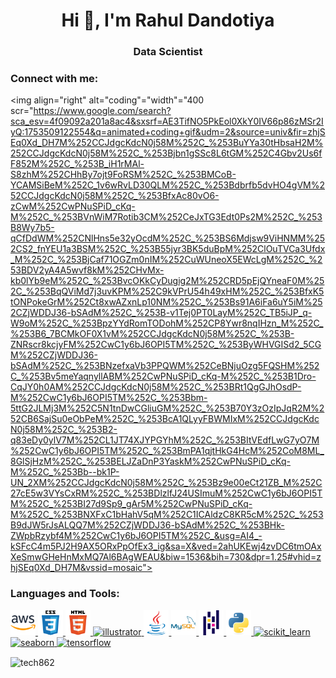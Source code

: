 <h1 align="center">Hi 👋, I'm Rahul Dandotiya</h1>
<h3 align="center">Data Scientist</h3>

<h3 align="left">Connect with me:</h3>

<img align="right" alt="coding"="width"="400 scr="https://www.google.com/search?sca_esv=4f09092a201a8ac4&sxsrf=AE3TifNO5PkEol0XkY0IV66p86zMSr2IyQ:1753509122554&q=animated+coding+gif&udm=2&source=univ&fir=zhjSEq0Xd_DH7M%252CCJdgcKdcN0j58M%252C_%253BuYYa30tHbsaH2M%252CCJdgcKdcN0j58M%252C_%253Bjbn1gSSc8L6tGM%252C4Gbv2Us6fF852M%252C_%253B_iH1rMAl-S8zhM%252CHhBy7ojt9FoRSM%252C_%253BMCoB-YCAMSiBeM%252C_1v6wRvLD30QLM%252C_%253Bdbrfb5dvHO4gVM%252CCJdgcKdcN0j58M%252C_%253BfxAc80vO6-zCwM%252CwPNuSPiD_cKq-M%252C_%253BVnWiM7Rotib3CM%252CeJxTG3Edt0Ps2M%252C_%253B8Wy7b5-qCfDdWM%252CNlHns5e32yOcdM%252C_%253BS6Mdjsw9ViHNMM%252CS2_fnYEU1a3BSM%252C_%253B55jyr3BK5duBpM%252ClOuTVCa3Ufdx_M%252C_%253BjCaf71OGZm0nIM%252CuWUneoX5EWcLgM%252C_%253BDV2yA4A5wvf8kM%252CHvMx-kb0lYb9eM%252C_%253BvcOKkCyDugig2M%252CRD5pEjQYneaF0M%252C_%253BqQViMd7j3uvKPM%252C9kVPrU54h49xHM%252C_%253BfxK5tONPokeGrM%252Ct8xwAZxnLp10NM%252C_%253Bs91A6iFa6uY5iM%252CZjWDDJ36-bSAdM%252C_%253B-v1Tej0PT0LayM%252C_TB5iJP_q-W9oM%252C_%253BpzYYdRomTODohM%252CP8Ywr8nqIHzn_M%252C_%253B6_7BCMkOF0X1vM%252CCJdgcKdcN0j58M%252C_%253B-ZNRscr8kcjyFM%252CwC1y6bJ6OPI5TM%252C_%253ByWHVGISd2_5CGM%252CZjWDDJ36-bSAdM%252C_%253BNzefxaVb3PPQWM%252CeBNjuOzg5FQSHM%252C_%253Bv5meYaqnyllABM%252CwPNuSPiD_cKq-M%252C_%253B1Dro-CqJY0h0AM%252CCJdgcKdcN0j58M%252C_%253BRt1QgGJhOsdP-M%252CwC1y6bJ6OPI5TM%252C_%253Bbm-5ttG2JLMj3M%252C5N1tnDwCGliuGM%252C_%253B70Y3zOzIpJqR2M%252CB6SajSu0eObPeM%252C_%253BcA1QLyyFBWMIxM%252CCJdgcKdcN0j58M%252C_%253B2-q83eDy0ylV7M%252CL1JT74XJYPGYhM%252C_%253BItVEdfLwG7yO7M%252CwC1y6bJ6OPI5TM%252C_%253BmPA1qjtHkG4HcM%252CoM8ML_8GlSjHzM%252C_%253BELJZaDnP3YaskM%252CwPNuSPiD_cKq-M%252C_%253Bb--bk1P-UN_2XM%252CCJdgcKdcN0j58M%252C_%253Bz9e00eCt21ZB_M%252C27cE5w3VYsCxRM%252C_%253BDlzlfJ24USImuM%252CwC1y6bJ6OPI5TM%252C_%253BI27d9Sp9_gAr5M%252CwPNuSPiD_cKq-M%252C_%253BNXFxC1bHahV5qM%252C1ICAldzC8KR5cM%252C_%253B9dJW5rJsALQQ7M%252CZjWDDJ36-bSAdM%252C_%253BHk-ZWpbRzybf4M%252CwC1y6bJ6OPI5TM%252C_&usg=AI4_-kSFcC4m5PJ2H9AX5ORxPpOfEx3_ig&sa=X&ved=2ahUKEwj4zvDC6tmOAxXeSmwGHeHnMxMQ7Al6BAgWEAU&biw=1536&bih=730&dpr=1.25#vhid=zhjSEq0Xd_DH7M&vssid=mosaic">
<p align="left">
</p>

<h3 align="left">Languages and Tools:</h3>
<p align="left"> <a href="https://aws.amazon.com" target="_blank" rel="noreferrer"> <img src="https://raw.githubusercontent.com/devicons/devicon/master/icons/amazonwebservices/amazonwebservices-original-wordmark.svg" alt="aws" width="40" height="40"/> </a> <a href="https://www.w3schools.com/css/" target="_blank" rel="noreferrer"> <img src="https://raw.githubusercontent.com/devicons/devicon/master/icons/css3/css3-original-wordmark.svg" alt="css3" width="40" height="40"/> </a> <a href="https://www.w3.org/html/" target="_blank" rel="noreferrer"> <img src="https://raw.githubusercontent.com/devicons/devicon/master/icons/html5/html5-original-wordmark.svg" alt="html5" width="40" height="40"/> </a> <a href="https://www.adobe.com/in/products/illustrator.html" target="_blank" rel="noreferrer"> <img src="https://www.vectorlogo.zone/logos/adobe_illustrator/adobe_illustrator-icon.svg" alt="illustrator" width="40" height="40"/> </a> <a href="https://www.java.com" target="_blank" rel="noreferrer"> <img src="https://raw.githubusercontent.com/devicons/devicon/master/icons/java/java-original.svg" alt="java" width="40" height="40"/> </a> <a href="https://www.mysql.com/" target="_blank" rel="noreferrer"> <img src="https://raw.githubusercontent.com/devicons/devicon/master/icons/mysql/mysql-original-wordmark.svg" alt="mysql" width="40" height="40"/> </a> <a href="https://pandas.pydata.org/" target="_blank" rel="noreferrer"> <img src="https://raw.githubusercontent.com/devicons/devicon/2ae2a900d2f041da66e950e4d48052658d850630/icons/pandas/pandas-original.svg" alt="pandas" width="40" height="40"/> </a> <a href="https://www.python.org" target="_blank" rel="noreferrer"> <img src="https://raw.githubusercontent.com/devicons/devicon/master/icons/python/python-original.svg" alt="python" width="40" height="40"/> </a> <a href="https://scikit-learn.org/" target="_blank" rel="noreferrer"> <img src="https://upload.wikimedia.org/wikipedia/commons/0/05/Scikit_learn_logo_small.svg" alt="scikit_learn" width="40" height="40"/> </a> <a href="https://seaborn.pydata.org/" target="_blank" rel="noreferrer"> <img src="https://seaborn.pydata.org/_images/logo-mark-lightbg.svg" alt="seaborn" width="40" height="40"/> </a> <a href="https://www.tensorflow.org" target="_blank" rel="noreferrer"> <img src="https://www.vectorlogo.zone/logos/tensorflow/tensorflow-icon.svg" alt="tensorflow" width="40" height="40"/> </a> </p>

<p><img align="center" src="https://github-readme-stats.vercel.app/api/top-langs?username=tech862&show_icons=true&locale=en&layout=compact" alt="tech862" /></p>
